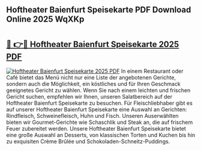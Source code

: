 ## Hoftheater Baienfurt Speisekarte PDF Download Online 2025 WqXKp

# <h2><a href="http://gc61li2.nevu.top/?p=Hoftheater+Baienfurt+Speisekarte">🔗 👉🔴 Hoftheater Baienfurt Speisekarte 2025 PDF</a></h2>

[![Hoftheater Baienfurt Speisekarte 2025 PDF](https://i.imgur.com/dBaPXMq.png)](http://gc61li2.nevu.top/?p=Hoftheater+Baienfurt+Speisekarte)
In einem Restaurant oder Café bietet das Menü nicht nur eine Liste der angebotenen Gerichte, sondern auch die Möglichkeit, ein köstliches und für Ihren Geschmack geeignetes Gericht zu wählen. Wenn Sie nach einem leichten und frischen Gericht suchen, empfehlen wir Ihnen, unseren Salatbereich auf der Hoftheater Baienfurt Speisekarte zu besuchen. Für Fleischliebhaber gibt es auf unserer Hoftheater Baienfurt Speisekarte eine Auswahl an Gerichten: Rindfleisch, Schweinefleisch, Huhn und Fisch. Unseren Auserwählten bieten wir Gourmet-Gerichte wie Schaschlik und Steak an, die auf frischem Feuer zubereitet werden. Unsere Hoftheater Baienfurt Speisekarte bietet eine große Auswahl an Desserts, von klassischen Torten und Kuchen bis hin zu exquisiten Crème Brûlée und Schokoladen-Schneitz-Puddings.
